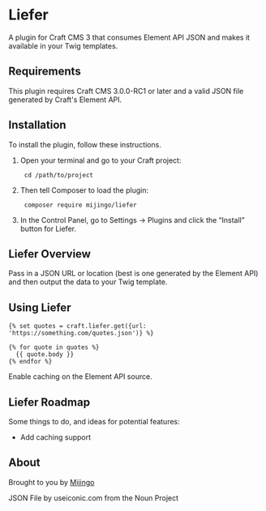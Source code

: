 # Liefer

A plugin for Craft CMS 3 that consumes Element API JSON and makes it available in your Twig templates.

## Requirements

This plugin requires Craft CMS 3.0.0-RC1 or later and a valid JSON file generated by Craft's Element API.

## Installation

To install the plugin, follow these instructions.

1. Open your terminal and go to your Craft project:

        cd /path/to/project

2. Then tell Composer to load the plugin:

        composer require mijingo/liefer

3. In the Control Panel, go to Settings → Plugins and click the “Install” button for Liefer.

## Liefer Overview

Pass in a JSON URL or location (best is one generated by the Element API) and then output the data to your Twig template.


## Using Liefer

```twig
{% set quotes = craft.liefer.get({url: 'https://something.com/quotes.json')} %}

{% for quote in quotes %}
  {{ quote.body }}
{% endfor %}
```

Enable caching on the Element API source.

## Liefer Roadmap

Some things to do, and ideas for potential features:

* Add caching support

## About

Brought to you by [Mijingo](https://mijingo.com)

JSON File by useiconic.com from the Noun Project
